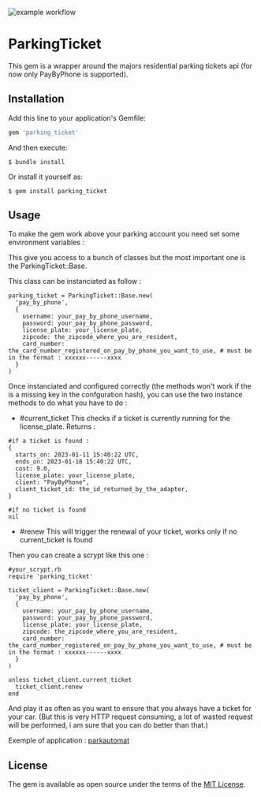 ![example workflow](https://github.com/troptropcontent/parking_ticket/actions/workflows/main.yml/badge.svg)
# ParkingTicket

This gem is a wrapper around the majors residential parking tickets api (for now only PayByPhone is supported).

## Installation

Add this line to your application's Gemfile:

```ruby
gem 'parking_ticket'
```

And then execute:

    $ bundle install

Or install it yourself as:

    $ gem install parking_ticket

## Usage

To make the gem work above your parking account you need set some environment variables : 

This give you access to a bunch of classes but the most important one is the ParkingTicket::Base. 

This class can be instanciated as follow : 

```
parking_ticket = ParkingTicket::Base.new(
  'pay_by_phone',
  {
    username: your_pay_by_phone_username,
    password: your_pay_by_phone_password,
    license_plate: your_license_plate,
    zipcode: the_zipcode_where_you_are_resident,
    card_number: the_card_number_registered_on_pay_by_phone_you_want_to_use, # must be in the format : xxxxxx------xxxx
  }
)
```

Once instanciated and configured correctly (the methods won't work if the is a missing key in the confguration hash), you can use the two instance methods to do what you have to do : 

- #current_ticket
This checks if a ticket is currently running for the license_plate. 
Returns :
```
#if a ticket is found : 
{
  starts_on: 2023-01-11 15:40:22 UTC,
  ends_on: 2023-01-18 15:40:22 UTC,
  cost: 9.0,
  license_plate: your_license_plate,
  client: "PayByPhone",
  client_ticket_id: the_id_returned_by_the_adapter,
}

#if no ticket is found
nil
```

- #renew
This will trigger the renewal of your ticket, works only if no current_ticket is found

Then you can create a scrypt like this one :

```
#your_scrypt.rb
require 'parking_ticket'

ticket_client = ParkingTicket::Base.new(
  'pay_by_phone',
  {
    username: your_pay_by_phone_username,
    password: your_pay_by_phone_password,
    license_plate: your_license_plate,
    zipcode: the_zipcode_where_you_are_resident,
    card_number: the_card_number_registered_on_pay_by_phone_you_want_to_use, # must be in the format : xxxxxx------xxxx
  }
)

unless ticket_client.current_ticket
  ticket_client.renew
end

```

And play it as often as you want to ensure that you always have a ticket for your car.
(But this is very HTTP request consuming, a lot of wasted request will be performed, i am sure that you can do better than that.)

Exemple of application : [parkautomat](https://github.com/troptropcontent/parkautomat)


## License

The gem is available as open source under the terms of the [MIT License](https://opensource.org/licenses/MIT).

